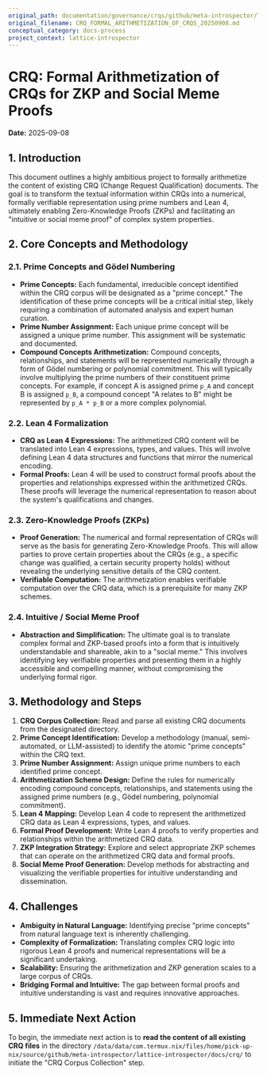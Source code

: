 ```yaml
---
original_path: documentation/governance/crqs/github/meta-introspector/lattice-introspector/docs/crq/CRQ_FORMAL_ARITHMETIZATION_OF_CRQS_20250908.md
original_filename: CRQ_FORMAL_ARITHMETIZATION_OF_CRQS_20250908.md
conceptual_category: docs-process
project_context: lattice-introspector
---
```


# CRQ: Formal Arithmetization of CRQs for ZKP and Social Meme Proofs

**Date:** 2025-09-08

## 1. Introduction

This document outlines a highly ambitious project to formally arithmetize the content of existing CRQ (Change Request Qualification) documents. The goal is to transform the textual information within CRQs into a numerical, formally verifiable representation using prime numbers and Lean 4, ultimately enabling Zero-Knowledge Proofs (ZKPs) and facilitating an "intuitive or social meme proof" of complex system properties.

## 2. Core Concepts and Methodology

### 2.1. Prime Concepts and Gödel Numbering

*   **Prime Concepts:** Each fundamental, irreducible concept identified within the CRQ corpus will be designated as a "prime concept." The identification of these prime concepts will be a critical initial step, likely requiring a combination of automated analysis and expert human curation.
*   **Prime Number Assignment:** Each unique prime concept will be assigned a unique prime number. This assignment will be systematic and documented.
*   **Compound Concepts Arithmetization:** Compound concepts, relationships, and statements will be represented numerically through a form of Gödel numbering or polynomial commitment. This will typically involve multiplying the prime numbers of their constituent prime concepts. For example, if concept A is assigned prime `p_A` and concept B is assigned `p_B`, a compound concept "A relates to B" might be represented by `p_A * p_B` or a more complex polynomial.

### 2.2. Lean 4 Formalization

*   **CRQ as Lean 4 Expressions:** The arithmetized CRQ content will be translated into Lean 4 expressions, types, and values. This will involve defining Lean 4 data structures and functions that mirror the numerical encoding.
*   **Formal Proofs:** Lean 4 will be used to construct formal proofs about the properties and relationships expressed within the arithmetized CRQs. These proofs will leverage the numerical representation to reason about the system's qualifications and changes.

### 2.3. Zero-Knowledge Proofs (ZKPs)

*   **Proof Generation:** The numerical and formal representation of CRQs will serve as the basis for generating Zero-Knowledge Proofs. This will allow parties to prove certain properties about the CRQs (e.g., a specific change was qualified, a certain security property holds) without revealing the underlying sensitive details of the CRQ content.
*   **Verifiable Computation:** The arithmetization enables verifiable computation over the CRQ data, which is a prerequisite for many ZKP schemes.

### 2.4. Intuitive / Social Meme Proof

*   **Abstraction and Simplification:** The ultimate goal is to translate complex formal and ZKP-based proofs into a form that is intuitively understandable and shareable, akin to a "social meme." This involves identifying key verifiable properties and presenting them in a highly accessible and compelling manner, without compromising the underlying formal rigor.

## 3. Methodology and Steps

1.  **CRQ Corpus Collection:** Read and parse all existing CRQ documents from the designated directory.
2.  **Prime Concept Identification:** Develop a methodology (manual, semi-automated, or LLM-assisted) to identify the atomic "prime concepts" within the CRQ text.
3.  **Prime Number Assignment:** Assign unique prime numbers to each identified prime concept.
4.  **Arithmetization Scheme Design:** Define the rules for numerically encoding compound concepts, relationships, and statements using the assigned prime numbers (e.g., Gödel numbering, polynomial commitment).
5.  **Lean 4 Mapping:** Develop Lean 4 code to represent the arithmetized CRQ data as Lean 4 expressions, types, and values.
6.  **Formal Proof Development:** Write Lean 4 proofs to verify properties and relationships within the arithmetized CRQ data.
7.  **ZKP Integration Strategy:** Explore and select appropriate ZKP schemes that can operate on the arithmetized CRQ data and formal proofs.
8.  **Social Meme Proof Generation:** Develop methods for abstracting and visualizing the verifiable properties for intuitive understanding and dissemination.

## 4. Challenges

*   **Ambiguity in Natural Language:** Identifying precise "prime concepts" from natural language text is inherently challenging.
*   **Complexity of Formalization:** Translating complex CRQ logic into rigorous Lean 4 proofs and numerical representations will be a significant undertaking.
*   **Scalability:** Ensuring the arithmetization and ZKP generation scales to a large corpus of CRQs.
*   **Bridging Formal and Intuitive:** The gap between formal proofs and intuitive understanding is vast and requires innovative approaches.

## 5. Immediate Next Action

To begin, the immediate next action is to **read the content of all existing CRQ files** in the directory `/data/data/com.termux.nix/files/home/pick-up-nix/source/github/meta-introspector/lattice-introspector/docs/crq/` to initiate the "CRQ Corpus Collection" step.
